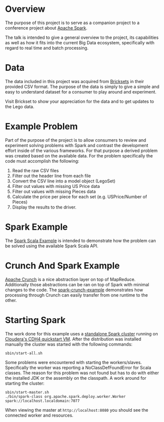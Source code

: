 # Overview

The purpose of this project is to serve as a companion project to a conference project about [Apache Spark](http://spark.apache.org/).

The talk is intended to give a general overview to the project, its capabilities as well as how it fits into the current
Big Data ecosystem, specifically with regard to real time and batch processing.

# Data

The data included in this project was acquired from [Bricksets](http://brickset.com/sets) in their provided CSV format.
The purpose of the data is simply to give a simple and easy to understand dataset for a consumer to play around and experiment.

Visit Brickset to show your appreciation for the data and to get updates to the Lego data.

# Example Problem

Part of the purpose of the project is to allow consumers to review and experiment solving problems with Spark and contrast
the development effort inside of the various frameworks.  For that purpose a derived problem was created based on the available
data.  For the problem specifically the code must accomplish the following:

1. Read the raw CSV files
1. Filter out the header line from each file
1. Convert the CSV line into a model object (LegoSet)
1. Filter out values with missing US Price data
1. Filter out values with missing Pieces data
1. Calculate the price per piece for each set (e.g. USPrice/Number of Pieces)
1. Display the results to the driver.

# Spark Example

The [Spark Scala Example](spark-scala-example/README.md) is intended to demonstrate how the problem can be solved using
the available Spark Scala API.

# Crunch And Spark Example

[Apache Crunch](http://crunch.apache.org/) is a nice abstraction layer on top of MapReduce.  Additionally those abstractions
can be ran on top of Spark with minimal changes to the code.  The [spark-crunch-example](spark-crunch-example/README.md)
demonstrates how processing through Crunch can easily transfer from one runtime to the other.

# Starting Spark

The work done for this example uses a [standalone Spark cluster](http://spark.apache.org/docs/latest/spark-standalone.html) running on [Cloudera's CDH4 quickstart VM](http://www.cloudera.com/content/cloudera-content/cloudera-docs/DemoVMs/Cloudera-QuickStart-VM/cloudera_quickstart_vm.html).  After the distribution was installed manually the cluster was started with the following commands:

```
sbin/start-all.sh
```

Some problems were encountered with starting the workers/slaves.  Specifically the worker was reporting a NoClassDefFoundError for Scala classes. The reason for this problem was not found but has to do with either the installed JDK or the assembly on the classpath.  A work around for starting the cluster:


```
sbin/start-master.sh
./bin/spark-class org.apache.spark.deploy.worker.Worker spark://localhost.localdomain:7077
```

When viewing the master at ```http://localhost:8080``` you should see the connected worker and resources.